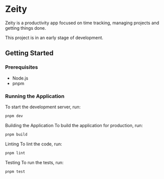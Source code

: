 # Zeity

Zeity is a productivity app focused on time tracking, managing projects and getting things done.

This project is in an early stage of development.

## Getting Started

### Prerequisites

- Node.js
- pnpm

### Running the Application

To start the development server, run:

```sh
pnpm dev
```

Building the Application
To build the application for production, run:

```sh
pnpm build
```

Linting
To lint the code, run:

```sh
pnpm lint
```

Testing
To run the tests, run:

```sh
pnpm test
```
